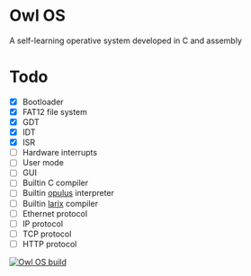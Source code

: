 # Owl OS
A self-learning operative system developed in C and assembly

# Todo
- [x] Bootloader
- [x] FAT12 file system
- [x] GDT
- [x] IDT
- [x] ISR
- [ ] Hardware interrupts
- [ ] User mode
- [ ] GUI
- [ ] Builtin C compiler
- [ ] Builtin [opulus](https://github.com/Arnau478/opulus) interpreter
- [ ] Builtin [larix](https://github.com/Arnau478/larix) compiler
- [ ] Ethernet protocol
- [ ] IP protocol
- [ ] TCP protocol
- [ ] HTTP protocol

[![Owl OS build](https://github.com/Arnau478/owl-os/actions/workflows/build.yml/badge.svg)](https://github.com/Arnau478/owl-os/actions/workflows/build.yml)
